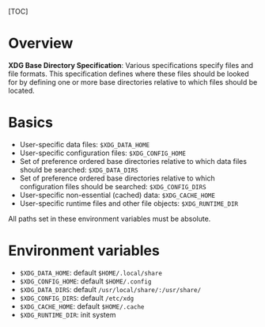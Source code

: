 [TOC]

# Overview
**XDG Base Directory Specification**: Various specifications specify files and file formats. This specification defines where these files should be looked for by defining one or more base directories relative to which files should be located.

# Basics
- User-specific data files: `$XDG_DATA_HOME`
- User-specific configuration files: `$XDG_CONFIG_HOME`
- Set of preference ordered base directories relative to which data files should be searched: `$XDG_DATA_DIRS`
- Set of preference ordered base directories relative to which configuration files should be searched: `$XDG_CONFIG_DIRS`
- User-specific non-essential (cached) data: `$XDG_CACHE_HOME`
- User-specific runtime files and other file objects: `$XDG_RUNTIME_DIR`

All paths set in these environment variables must be absolute.

# Environment variables
- `$XDG_DATA_HOME`: default `$HOME/.local/share`
- `$XDG_CONFIG_HOME`: default `$HOME/.config`
- `$XDG_DATA_DIRS`: default `/usr/local/share/:/usr/share/`
- `$XDG_CONFIG_DIRS`: default `/etc/xdg`
- `$XDG_CACHE_HOME`: default `$HOME/.cache`
- `$XDG_RUNTIME_DIR`: init system
